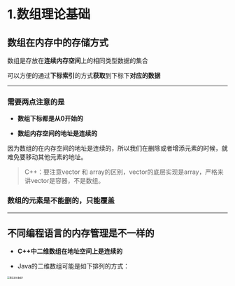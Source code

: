 # 1.数组理论基础

## 数组在内存中的存储方式

数组是存放在**连续内存空间**上的相同类型数据的集合

可以方便的通过**下标索引**的方式**获取**到下标下**对应的数据**

---

### 需要两点注意的是

- **数组下标都是从0开始的**

- **数组内存空间的地址是连续的**

因为数组的在内存空间的地址是连续的，所以我们在删除或者增添元素的时候，就难免要移动其他元素的地址。

> C++：要注意vector 和 array的区别，vector的底层实现是array，严格来讲vector是容器，不是数组。

### **数组的元素是不能删的，只能覆盖**

---

## 不同编程语言的内存管理是不一样的

- **C++中二维数组在地址空间上是连续的**

- Java的二维数组可能是如下排列的方式：

<img src="https://code-thinking-1253855093.file.myqcloud.com/pics/20201214111631844.png" alt="算法通关数组3" style="zoom: 33%;" />